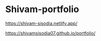 ﻿# Shivam-portfolio
https://shivam-sisodia.netlify.app/

https://shivamsisodia07.github.io/portfolio/
